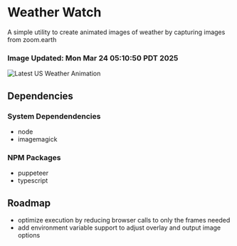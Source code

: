 # Weather Watch

A simple utility to create animated images of weather by capturing images from zoom.earth

### Image Updated: Mon Mar 24 05:10:50 PDT 2025

![Latest US Weather Animation](animations/2025-03-24.webp)

## Dependencies
### System Dependendencies
* node
* imagemagick
### NPM Packages
* puppeteer
* typescript

## Roadmap
* optimize execution by reducing browser calls to only the frames needed
* add environment variable support to adjust overlay and output image options
